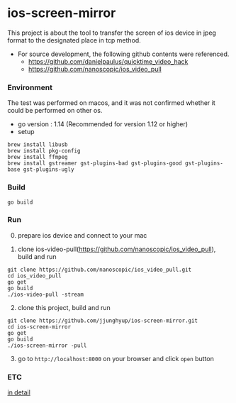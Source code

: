 # ios-screen-mirror
This project is about the tool to transfer the screen of ios device in jpeg format to the designated place in tcp method.

 - For source development, the following github contents were referenced.
   - https://github.com/danielpaulus/quicktime_video_hack
   - https://github.com/nanoscopic/ios_video_pull
   
### Environment
The test was performed on macos, and it was not confirmed whether it could be performed on other os.
 - go version : 1.14 (Recommended for version 1.12 or higher)
 - setup
 ```
 brew install libusb
 brew install pkg-config
 brew install ffmpeg
 brew install gstreamer gst-plugins-bad gst-plugins-good gst-plugins-base gst-plugins-ugly
 ```

### Build
```
go build
```

### Run
0. prepare ios device and connect to your mac

1. clone ios-video-pull(https://github.com/nanoscopic/ios_video_pull), build and run
```
git clone https://github.com/nanoscopic/ios_video_pull.git
cd ios_video_pull
go get
go build
./ios-video-pull -stream
```

2. clone this project, build and run
```
git clone https://github.com/jjunghyup/ios-screen-mirror.git
cd ios-screen-mirror
go get
go build
./ios-screen-mirror -pull
```

3. go to `http://localhost:8000` on your browser and click `open` button

### ETC
[in detail](https://velog.io/@chacha/아이폰-미러링-툴-소개)
